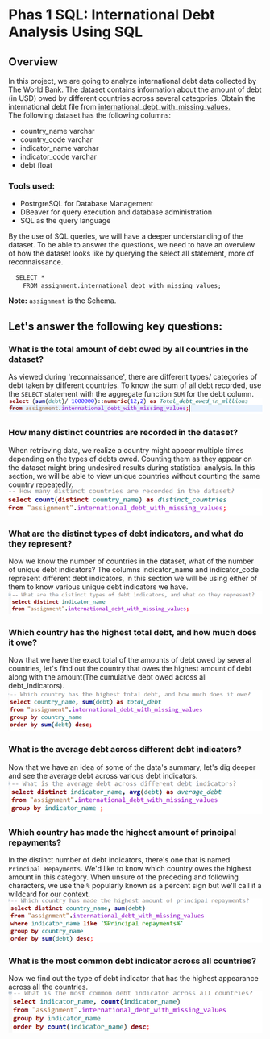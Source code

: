 # Phas 1 SQL: International Debt Analysis Using SQL
## Overview
In this project, we are going to analyze international debt data collected by The World Bank. The dataset contains information about the amount of debt (in USD) owed by different countries across several categories. Obtain the international debt file from <a href = https://github.com/LuxDevHQ/Data-Analytics-Boot-camp-Projects/blob/main/international_debt_with_missing_values.csv> international_debt_with_missing_values. <a/><br/>
The following dataset has the following columns:
- country_name varchar
- country_code varchar
- indicator_name varchar
- indicator_code varchar
- debt float

### Tools used:  
- PostrgreSQL for Database Management
- DBeaver for query execution and database administration
- SQL as the query language
  
By the use of SQL queries, we will have a deeper understanding of the dataset. To be able to answer the questions, we need to have an overview of how the dataset looks like by querying the select all statement, more of reconnaissance.
```
  SELECT *
    FROM assignment.international_debt_with_missing_values;
```
**Note:** `assignment` is the Schema.  
 ## Let's answer the following key questions:
   
  ### What is the total amount of debt owed by all countries in the dataset?
As viewed during 'reconnaissance', there are different types/ categories of debt taken by different countries. To know the sum of all debt recorded, use the `SELECT` statement with the aggregate function `SUM` for the debt column.  
![A screenshot of an SQL query on the total debt owed by all countries](https://github.com/EmmanuelKiriinya/Phase_one_SQL_Assignment/blob/main/images/q1.png)

### How many distinct countries are recorded in the dataset?  
When retrieving data, we realize a country might appear multiple times depending on the types of debts owed. Counting them as they appear on the dataset might bring undesired results during statistical analysis. In this section, we will be able to view unique countries without counting the same country repeatedly.  
![A screenshot of an SQL query on the distinct number of countries](https://github.com/EmmanuelKiriinya/Phase_one_SQL_Assignment/blob/main/images/q2.png)

### What are the distinct types of debt indicators, and what do they represent?
Now we know the number of countries in the dataset, what of the number of unique debt indicators? The columns indicator_name and indicator_code represent different debt indicators, in this section we will be using either of them to know various unique debt indicators we have.  
![A screenshot of an SQL query on the distinct number of debt indicators](https://github.com/EmmanuelKiriinya/Phase_one_SQL_Assignment/blob/main/images/q3.png)  

### Which country has the highest total debt, and how much does it owe?
Now that we have the exact total of the amounts of debt owed by several countries, let's find out the country that owes the highest amount of debt along with the amount(The cumulative debt owed across all debt_indicators).  
![A screenshot of an SQL query on the country with the highest debt owed](https://github.com/EmmanuelKiriinya/Phase_one_SQL_Assignment/blob/main/images/q4.png)  

### What is the average debt across different debt indicators?  
Now that we have an idea of some of the data's summary, let's dig deeper and see the average debt across various debt indicators.  
![A screenshot of an SQL query on the average debt across different debt indicators](https://github.com/EmmanuelKiriinya/Phase_one_SQL_Assignment/blob/main/images/q5.png)  

### Which country has made the highest amount of principal repayments?
In the distinct number of debt indicators, there's one that is named `Principal Repayments`. We'd like to know which country owes the highest amount in this category. When unsure of the preceding and following characters, we use the `%` popularly known as a percent sign but we'll call it a wildcard for our context.  
![A screenshot of an SQL query on which country has the highest amount of principal repayments](https://github.com/EmmanuelKiriinya/Phase_one_SQL_Assignment/blob/main/images/q6.png)  

### What is the most common debt indicator across all countries?
  Now we find out the type of debt indicator that has the highest appearance across all the countries.  
  ![A screenshot of an SQL query on the most common debt indicator across all the countries](https://github.com/EmmanuelKiriinya/Phase_one_SQL_Assignment/blob/main/images/q7.png)  

